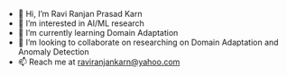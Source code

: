 - 👋 Hi, I’m Ravi Ranjan Prasad Karn
- 👀 I’m interested in AI/ML research
- 🌱 I’m currently learning Domain Adaptation
- 💞️ I’m looking to collaborate on researching on Domain Adaptation and Anomaly Detection
- 📫 Reach me at raviranjankarn@yahoo.com

<!---
raviranjankarn/raviranjankarn is a ✨ special ✨ repository because its `README.md` (this file) appears on your GitHub profile.
You can click the Preview link to take a look at your changes.
--->
